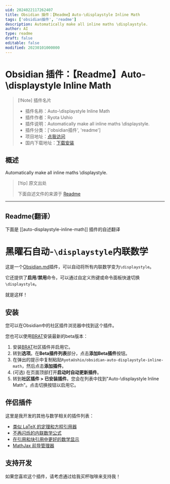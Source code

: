 ```yaml
---
uid: 2024022117262407
title: Obsidian 插件：【Readme】Auto-\displaystyle Inline Math
tags: ['obsidian插件', 'readme']
description: Automatically make all inline maths \displaystyle.
author: AI
type: readme
draft: false
editable: false
modified: 20230101000000
---
```


# Obsidian 插件：【Readme】Auto-\displaystyle Inline Math

> [!Note] 插件名片
> - 插件名称：Auto-\displaystyle Inline Math
> - 插件作者：Ryota Ushio
> - 插件说明：Automatically make all inline maths \displaystyle.
> - 插件分类：['obsidian插件', 'readme']
> - 项目地址：[点我访问](https://github.com/RyotaUshio/obsidian-auto-displaystyle-inline-math)
> - 国内下载地址：[下载安装](https://pkmer.cn/products/plugin/pluginMarket/?auto-displaystyle-inline-math)

## 概述

Automatically make all inline maths \displaystyle.



> [!tip] 原文出处
> 
>下面自述文件的来源于 [Readme](https://ghproxy.net/https://raw.githubusercontent.com/RyotaUshio/obsidian-auto-displaystyle-inline-math/master/README.md)
> 

---

## Readme(翻译）

下面是 [[auto-displaystyle-inline-math]] 插件的自述翻译


# 黑曜石自动-`\displaystyle`内联数学

这是一个[Obsidian.md](https://obsidian.md)插件，可以自动将所有内联数学变为`\displaystyle`。

它还提供了**启用**/**禁用**命令，可以通过自定义热键或命令面板快速切换`\displaystyle`。

就是这样！
## 安装

您可以在Obsidian中的社区插件浏览器中找到这个插件。

您也可以使用[BRAT](https://github.com/TfTHacker/obsidian42-brat)安装最新的beta版本：

1. 安装[BRAT](obsidian://show-plugin?id=obsidian42-brat)社区插件并启用它。
2. 转到**选项**。在**Beta插件列表**部分，点击**添加Beta插件**按钮。
3. 在弹出的提示中复制粘贴`RyotaUshio/obsidian-auto-displaystyle-inline-math`，然后点击**添加插件**。
4. (可选) 在页面顶部打开**启动时自动更新插件**。
5. 转到**社区插件 > 已安装插件**。您会在列表中找到"Auto-\\displaystyle Inline Math"。点击切换按钮以启用它。
## 伴侣插件

这里是我开发的其他与数学相关的插件列表：

- [类似 LaTeX 的定理和方程引用器](https://github.com/RyotaUshio/obsidian-latex-theorem-equation-referencer)
- [不再闪烁的内联数学公式](https://github.com/RyotaUshio/obsidian-inline-math)
- [在引用和块引用中更好的数学显示](https://github.com/RyotaUshio/obsidian-math-in-callout)
- [MathJax 前导管理器](https://github.com/RyotaUshio/obsidian-mathjax-preamble-manager)
## 支持开发

如果您喜欢这个插件，请考虑通过给我买杯咖啡来支持我！





